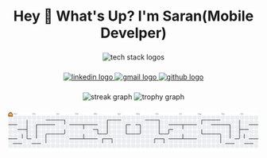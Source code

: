 <h1 align="center">Hey 👋 What's Up? I'm Saran(Mobile Develper<React Native/>)</h1>

###

<div align="center">
  <!-- Tech Stack Icons -->
  <img src="https://skillicons.dev/icons?i=js,ts,react,nodejs,express,mongodb,postgresql,mysql,laravel,nextjs,tailwind,docker,aws,py" height="60" alt="tech stack logos" />
</div>

###

<div align="center">
  <!-- Social Media -->
  <a href="https://www.linkedin.com/in/kalaithasan-saran/" target="_blank">
    <img src="https://img.shields.io/static/v1?message=LinkedIn&logo=linkedin&label=&color=0077B5&logoColor=white&labelColor=&style=for-the-badge" height="25" alt="linkedin logo" />
  </a>
  <a href="mailto:sarankalaithasan@gmail.com" target="_blank">
    <img src="https://img.shields.io/static/v1?message=Gmail&logo=gmail&label=&color=D14836&logoColor=white&labelColor=&style=for-the-badge" height="25" alt="gmail logo" />
  </a>
  <a href="https://github.com/11saran" target="_blank">
    <img src="https://img.shields.io/static/v1?message=GitHub&logo=github&label=&color=181717&logoColor=white&labelColor=&style=for-the-badge" height="25" alt="github logo" />
  </a>
</div>

###

<div align="center">
  <!-- GitHub Stats -->
  <img src="https://streak-stats.demolab.com?user=11saran&locale=en&mode=daily&theme=dracula&hide_border=false&border_radius=5&order=3" height="150" alt="streak graph" />
  <img src="https://github-profile-trophy.vercel.app?username=11saran&theme=dracula&column=-1&row=1&margin-w=8&margin-h=8&no-bg=false&no-frame=false&order=4" height="150" alt="trophy graph" />
</div>

###

<picture>
  <source media="(prefers-color-scheme: dark)" srcset="https://raw.githubusercontent.com/11saran/11saran/output/pacman-contribution-graph-dark.svg">
  <source media="(prefers-color-scheme: light)" srcset="https://raw.githubusercontent.com/11saran/11saran/output/pacman-contribution-graph.svg">
  <img alt="pacman contribution graph" src="https://raw.githubusercontent.com/11saran/11saran/output/pacman-contribution-graph.svg">
</picture>
